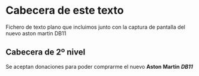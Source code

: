 # Cabecera de este texto

Fichero de texto plano que incluimos junto con la captura de pantalla del nuevo aston martin DB11

## Cabecera de 2º nivel

Se aceptan donaciones para poder comprarme el nuevo **Aston Martin** ***DB11***
